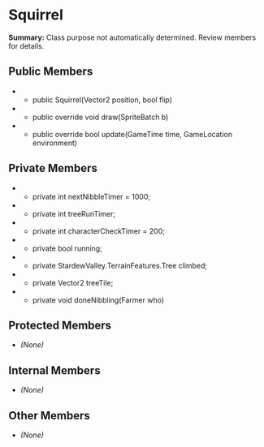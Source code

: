 # Squirrel

**Summary:** Class purpose not automatically determined. Review members for details.

## Public Members
- - public Squirrel(Vector2 position, bool flip)
- - public override void draw(SpriteBatch b)
- - public override bool update(GameTime time, GameLocation environment)

## Private Members
- - private int nextNibbleTimer = 1000;
- - private int treeRunTimer;
- - private int characterCheckTimer = 200;
- - private bool running;
- - private StardewValley.TerrainFeatures.Tree climbed;
- - private Vector2 treeTile;
- - private void doneNibbling(Farmer who)

## Protected Members
- *(None)*

## Internal Members
- *(None)*

## Other Members
- *(None)*
